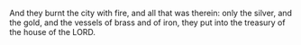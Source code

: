 And they burnt the city with fire, and all that was therein: only the silver, and the gold, and the vessels of brass and of iron, they put into the treasury of the house of the LORD.
